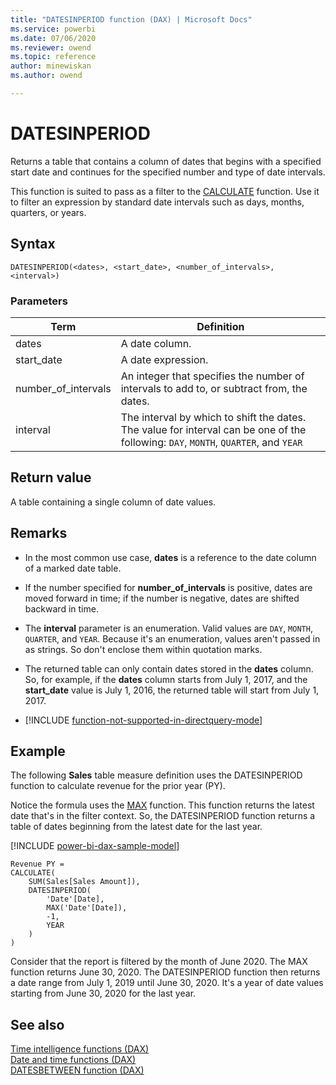 ```yaml
---
title: "DATESINPERIOD function (DAX) | Microsoft Docs"
ms.service: powerbi 
ms.date: 07/06/2020
ms.reviewer: owend
ms.topic: reference
author: minewiskan
ms.author: owend

---
```

# DATESINPERIOD

Returns a table that contains a column of dates that begins with a specified start date and continues for the specified number and type of date intervals.

This function is suited to pass as a filter to the [CALCULATE](calculate-function-dax.md) function. Use it to filter an expression by standard date intervals such as days, months, quarters, or years.

## Syntax

```dax
DATESINPERIOD(<dates>, <start_date>, <number_of_intervals>, <interval>)
```

### Parameters

|Term|Definition|
|--------|--------------|
|dates|A date column.|
|start_date|A date expression.|
|number_of_intervals|An integer that specifies the number of intervals to add to, or subtract from, the dates.|
|interval|The interval by which to shift the dates. The value for interval can be one of the following: `DAY`, `MONTH`, `QUARTER`, and `YEAR`|

## Return value

A table containing a single column of date values.

## Remarks

- In the most common use case, **dates** is a reference to the date column of a marked date table.

- If the number specified for **number_of_intervals** is positive, dates are moved forward in time; if the number is negative, dates are shifted backward in time.

- The **interval** parameter is an enumeration. Valid values are `DAY`, `MONTH`, `QUARTER`, and `YEAR`. Because it's an enumeration, values aren't passed in as strings. So don't enclose them within quotation marks.

- The returned table can only contain dates stored in the **dates** column. So, for example, if the **dates** column starts from July 1, 2017, and the **start_date** value is July 1, 2016, the returned table will start from July 1, 2017.

- [!INCLUDE [function-not-supported-in-directquery-mode](includes/function-not-supported-in-directquery-mode.md)]

## Example

The following **Sales** table measure definition uses the DATESINPERIOD function to calculate revenue for the prior year (PY).

Notice the formula uses the [MAX](max-function-dax.md) function. This function returns the latest date that's in the filter context. So, the DATESINPERIOD function returns a table of dates beginning from the latest date for the last year.

[!INCLUDE [power-bi-dax-sample-model](includes/power-bi-dax-sample-model.md)]

```dax
Revenue PY =
CALCULATE(
    SUM(Sales[Sales Amount]),
    DATESINPERIOD(
        'Date'[Date],
        MAX('Date'[Date]),
        -1,
        YEAR
    )
)
```

Consider that the report is filtered by the month of June 2020. The MAX function returns June 30, 2020. The DATESINPERIOD function then returns a date range from July 1, 2019 until June 30, 2020. It's a year of date values starting from June 30, 2020 for the last year.

## See also

[Time intelligence functions (DAX)](time-intelligence-functions-dax.md)  
[Date and time functions (DAX)](date-and-time-functions-dax.md)  
[DATESBETWEEN function (DAX)](datesbetween-function-dax.md)  
